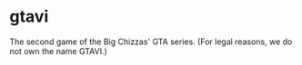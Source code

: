 # gtavi
The second game of the Big Chizzas' GTA series. (For legal reasons, we do not own the name GTAVI.)
